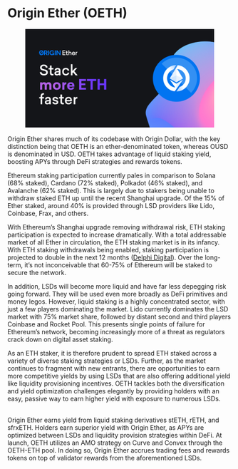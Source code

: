 # Origin Ether (OETH)

<figure><img src=".gitbook/assets/OETH Meta Tag Image.jpg" alt=""><figcaption></figcaption></figure>

Origin Ether shares much of its codebase with Origin Dollar, with the key distinction being that OETH is an ether-denominated token, whereas OUSD is denominated in USD. OETH takes advantage of liquid staking yield, boosting APYs through DeFi strategies and rewards tokens.&#x20;

Ethereum staking participation currently pales in comparison to Solana (68% staked), Cardano (72% staked), Polkadot (46% staked), and Avalanche (62% staked). This is largely due to stakers being unable to withdraw staked ETH up until the recent Shanghai upgrade. Of the 15% of Ether staked, around 40% is provided through LSD providers like Lido, Coinbase, Frax, and others.

With Ethereum’s Shanghai upgrade removing withdrawal risk, ETH staking participation is expected to increase dramatically. With a total addressable market of all Ether in circulation, the ETH staking market is in its infancy. With ETH staking withdrawals being enabled, staking participation is projected to double in the next 12 months ([Delphi Digital](https://members.delphidigital.io/reports/the-future-of-eth-liquid-staking#the-future-of-eths-liquid-staking-protocols)). Over the long-term, it’s not inconceivable that 60-75% of Ethereum will be staked to secure the network.

In addition, LSDs will become more liquid and have far less depegging risk going forward. They will be used even more broadly as DeFi primitives and money legos. However, liquid staking is a highly concentrated sector, with just a few players dominating the market. Lido currently dominates the LSD market with 75% market share, followed by distant second and third players Coinbase and Rocket Pool. This presents single points of failure for Ethereum’s network, becoming increasingly more of a threat as regulators crack down on digital asset staking.

As an ETH staker, it is therefore prudent to spread ETH staked across a variety of diverse staking strategies or LSDs. Further, as the market continues to fragment with new entrants, there are opportunities to earn more competitive yields by using LSDs that are also offering additional yield like liquidity provisioning incentives. OETH tackles both the diversification and yield optimization challenges elegantly by providing holders with an easy, passive way to earn higher yield with exposure to numerous LSDs.&#x20;

\
Origin Ether earns yield from liquid staking derivatives stETH, rETH, and sfrxETH. Holders earn superior yield with Origin Ether, as APYs are optimized between LSDs and liquidity provision strategies within DeFi. At launch, OETH utilizes an AMO strategy on Curve and Convex through the OETH-ETH pool. In doing so, Origin Ether accrues trading fees and rewards tokens on top of validator rewards from the aforementioned LSDs.&#x20;
